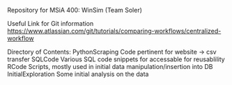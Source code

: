 Repository for MSiA 400: WinSim (Team Soler)




Useful Link for Git information
https://www.atlassian.com/git/tutorials/comparing-workflows/centralized-workflow



Directory of Contents:
PythonScraping				Code pertinent for website -> csv transfer
SQLCode						Various SQL code snippets for accessable for reusablility
RCode						Scripts, mostly used in initial data manipulation/insertion into DB
InitialExploration			Some initial analysis on the data
